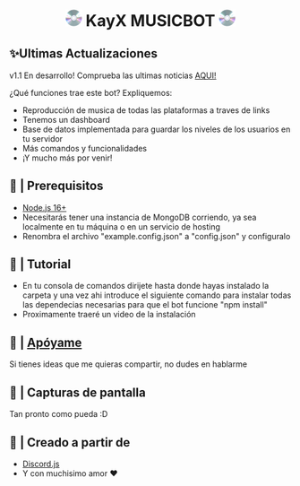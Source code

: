 <h1 align="center"><img src="./logo/logo.gif" width="30px"> KayX MUSICBOT <img src="./logo/logo.gif" width="30px"></h1>

## ✨Ultimas Actualizaciones

v1.1 En desarrollo! Comprueba las ultimas noticias [AQUI!](https://github.com/neegroo/KayXBOT)

¿Qué funciones trae este bot? Expliquemos:
 - Reproducción de musica de todas las plataformas a traves de links
 - Tenemos un dashboard
 - Base de datos implementada para guardar los niveles de los usuarios en tu servidor
 - Más comandos y funcionalidades
 - ¡Y mucho más por venir!

## 🚧 | Prerequisitos

- [Node.js 16+](https://nodejs.org/en/download/)
- Necesitarás tener una instancia de MongoDB corriendo, ya sea localmente en tu máquina o en un servicio de hosting
- Renombra el archivo "example.config.json" a "config.json" y configuralo

## 📝 | Tutorial
- En tu consola de comandos dirijete hasta donde hayas instalado la carpeta y una vez ahi introduce el siguiente comando para instalar todas las dependecias necesarias para que el bot funcione "npm install"
- Proximamente traeré un video de la instalación

## 📝 | [Apóyame](https://discord.gg/S9TH3pFCx3)

Si tienes ideas que me quieras compartir, no dudes en hablarme

## 📸 | Capturas de pantalla

Tan pronto como pueda :D

## 🌟 | Creado a partir de

- [Discord.js](https://discord.js.org/)
- Y con muchisimo amor ❤️
